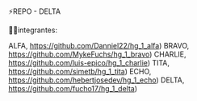 ⚡REPO - DELTA

🧍‍♂️integrantes:

ALFA, https://github.com/Danniel22/hg_1_alfa) 
BRAVO, https://github.com/MykeFuchs/hg_1_bravo)
CHARLIE, https://github.com/luis-epico/hg_1_charlie)
TITA, https://github.com/simetb/hg_1_tita) 
ECHO, https://github.com/hebertjosedev/hg_1_echo)
DELTA, https://github.com/fucho17/hg_1_delta) 
